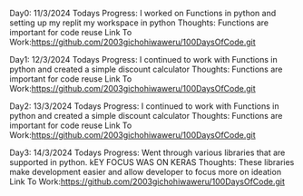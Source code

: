 Day0: 11/3/2024
Todays Progress: I worked on Functions in python and setting up my replit my workspace in python
Thoughts: Functions are important for code reuse
Link To Work:https://github.com/2003gichohiwaweru/100DaysOfCode.git


Day1: 12/3/2024
Todays Progress: I continued to work with Functions in python and created a simple discount calculator
Thoughts: Functions are important for code reuse
Link To Work:https://github.com/2003gichohiwaweru/100DaysOfCode.git


Day2: 13/3/2024
Todays Progress: I continued to work with Functions in python and created a simple discount calculator
Thoughts: Functions are important for code reuse
Link To Work:https://github.com/2003gichohiwaweru/100DaysOfCode.git

Day3: 14/3/2024
Todays Progress: Went through various libraries that are supported in python. kEY FOCUS WAS ON KERAS
Thoughts: These libraries make development easier and allow developer to focus more on ideation 
Link To Work:https://github.com/2003gichohiwaweru/100DaysOfCode.git